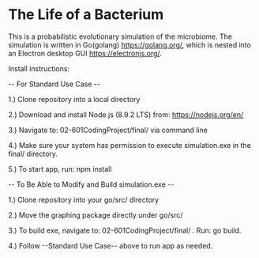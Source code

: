 # The Life of a Bacterium

This is a probabilistic evolutionary simulation of the microbiome. The simulation is written in Go(golang) https://golang.org/, which is nested into an Electron desktop GUI https://electronjs.org/.

Install instructions:

-- For Standard Use Case --

1.) Clone repository into a local directory

2.) Download and install Node.js (8.9.2 LTS) from: https://nodejs.org/en/

3.) Navigate to: 02-601CodingProject/final/ via command line

4.) Make sure your system has permission to execute simulation.exe in the final/ directory.

5.) To start app, run: npm install     

-- To Be Able to Modify and Build simulation.exe --

1.) Clone repository into your go/src/ directory

2.) Move the graphing package directly under go/src/

3.) To build exe, navigate to: 02-601CodingProject/final/ . Run: go build.

4.) Follow --Standard Use Case-- above to run app as needed.
